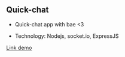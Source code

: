 ## Quick-chat

- Quick-chat app with bae <3

- Technology: Nodejs, socket.io, ExpressJS

[Link demo](https://nmonlyus-chat.herokuapp.com)
